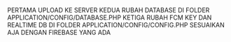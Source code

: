 PERTAMA UPLOAD KE SERVER 
KEDUA RUBAH DATABASE DI FOLDER APPLICATION/CONFIG/DATABASE.PHP
KETIGA RUBAH FCM KEY DAN REALTIME DB DI FOLDER APPLICATION/CONFIG/CONFIG.PHP
SESUAIKAN AJA DENGAN FIREBASE YANG ADA 
